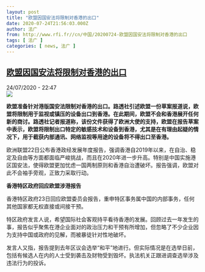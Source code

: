 ```yaml
---
layout: post
title: "欧盟因国安法将限制对香港的出口"
date: 2020-07-24T21:56:03.000Z
author: 法广
from: http://www.rfi.fr//cn/中国/20200724-欧盟因国安法将限制对香港的出口
tags: [ 法广 ]
categories: [ news, 法广 ]
---
```

<!--1595627763000-->
[欧盟因国安法将限制对香港的出口](http://www.rfi.fr//cn/%E4%B8%AD%E5%9B%BD/20200724-%E6%AC%A7%E7%9B%9F%E5%9B%A0%E5%9B%BD%E5%AE%89%E6%B3%95%E5%B0%86%E9%99%90%E5%88%B6%E5%AF%B9%E9%A6%99%E6%B8%AF%E7%9A%84%E5%87%BA%E5%8F%A3)
------

<div>
<div>24/07/2020 - 22:47</div><img src="https://s.rfi.fr/media/display/d413f434-cdee-11ea-9c35-005056a98db9/w:310/p:16x9/4641b840-d823-4d20-9aac-0af500082451.jpg"><p><strong>欧盟准备针对港版国安法限制对香港的出口。路透社引述欧盟一份草案报道说，欧盟将限制用于监视或镇压的设备出口到香港。在此期间，欧盟不会和香港展开任何新的商讨。路透社记者报道称，该份文件获得了欧洲大使的支持，欧盟在报告草案中表示，欧盟将限制出口特定的敏感技术和设备到香港，尤其是在有理由起疑的情况下，用于截获内部通讯、网络监视等用途的设备将不得出口至香港。</strong></p><div class="t-content__body u-clearfix"><div class="m-interstitial"></div><p>欧洲联盟22日公布香港政经发展年度报告，强调香港自2019年以来，在自治、稳定及自由等方面都面临严峻挑战，而且在2020年进一步升高。特别是中国实施港区国安法，使得欧盟更加忧虑一国两制原则和香港自治遭破坏。报告强调，欧盟对此不会袖手旁观，正致力采取行动。</p><p><strong>香港特区政府回应欧盟涉港报告</strong></p><p>香港特区政府23日回应欧盟委员会报告，重申特区事务属中国的内部事务，任何其他国家都无权直接或间接干预。</p><p>特区政府发言人说，希望国际社会客观持平看待香港的发展。回顾过去一年发生的事，报告似乎聚焦在港企业面对的政治压力和干预有所增加，但忽略了不少企业因为支持中国或政府的见解，而被暴徒针对性地破坏。</p><p>发言人又指，报告提到去年区议会选举“和平”地进行。但实际情况是在选举日前，包括有候选人在内的人士受到袭击及财物受到毁坏。执法机关正跟进调查选举涉及违法行为的投诉。</p><div class="o-self-promo o-self-promo--nl o-self-promo--hidden" data-selfpromo-newsletter></div><div class="o-self-promo o-self-promo--app o-self-promo--hidden" data-selfpromo-app></div></div>
</div>
